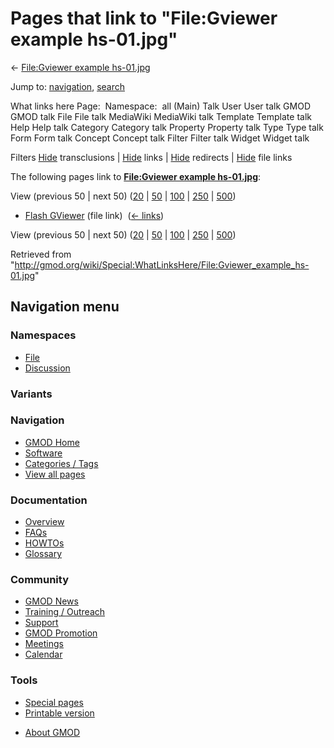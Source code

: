<div id="mw-page-base" class="noprint">

</div>

<div id="mw-head-base" class="noprint">

</div>

<div id="content" class="mw-body" role="main">

<span id="top"></span>

<div id="mw-js-message" style="display:none;">

</div>



# <span dir="auto">Pages that link to "File:Gviewer example hs-01.jpg"</span>

<div id="bodyContent">

<div id="contentSub">

← [File:Gviewer example
hs-01.jpg](/wiki/File:Gviewer_example_hs-01.jpg "File:Gviewer example hs-01.jpg")

</div>

<div id="jump-to-nav" class="mw-jump">

Jump to: [navigation](#mw-navigation), [search](#p-search)

</div>

<div id="mw-content-text">

What links here Page:  Namespace:  all (Main) Talk User User talk GMOD
GMOD talk File File talk MediaWiki MediaWiki talk Template Template talk
Help Help talk Category Category talk Property Property talk Type Type
talk Form Form talk Concept Concept talk Filter Filter talk Widget
Widget talk

Filters
[Hide](/mediawiki/index.php?title=Special:WhatLinksHere/File:Gviewer_example_hs-01.jpg&hidetrans=1 "Special:WhatLinksHere/File:Gviewer example hs-01.jpg")
transclusions \|
[Hide](/mediawiki/index.php?title=Special:WhatLinksHere/File:Gviewer_example_hs-01.jpg&hidelinks=1 "Special:WhatLinksHere/File:Gviewer example hs-01.jpg")
links \|
[Hide](/mediawiki/index.php?title=Special:WhatLinksHere/File:Gviewer_example_hs-01.jpg&hideredirs=1 "Special:WhatLinksHere/File:Gviewer example hs-01.jpg")
redirects \|
[Hide](/mediawiki/index.php?title=Special:WhatLinksHere/File:Gviewer_example_hs-01.jpg&hideimages=1 "Special:WhatLinksHere/File:Gviewer example hs-01.jpg")
file links

The following pages link to **[File:Gviewer example
hs-01.jpg](/wiki/File:Gviewer_example_hs-01.jpg "File:Gviewer example hs-01.jpg")**:

View (previous 50 \| next 50)
([20](/mediawiki/index.php?title=Special:WhatLinksHere/File:Gviewer_example_hs-01.jpg&limit=20 "Special:WhatLinksHere/File:Gviewer example hs-01.jpg")
\|
[50](/mediawiki/index.php?title=Special:WhatLinksHere/File:Gviewer_example_hs-01.jpg&limit=50 "Special:WhatLinksHere/File:Gviewer example hs-01.jpg")
\|
[100](/mediawiki/index.php?title=Special:WhatLinksHere/File:Gviewer_example_hs-01.jpg&limit=100 "Special:WhatLinksHere/File:Gviewer example hs-01.jpg")
\|
[250](/mediawiki/index.php?title=Special:WhatLinksHere/File:Gviewer_example_hs-01.jpg&limit=250 "Special:WhatLinksHere/File:Gviewer example hs-01.jpg")
\|
[500](/mediawiki/index.php?title=Special:WhatLinksHere/File:Gviewer_example_hs-01.jpg&limit=500 "Special:WhatLinksHere/File:Gviewer example hs-01.jpg"))

- [Flash GViewer](/wiki/Flash_GViewer "Flash GViewer") (file link) ‎
  <span class="mw-whatlinkshere-tools">([←
  links](/mediawiki/index.php?title=Special:WhatLinksHere&target=Flash+GViewer "Special:WhatLinksHere"))</span>

View (previous 50 \| next 50)
([20](/mediawiki/index.php?title=Special:WhatLinksHere/File:Gviewer_example_hs-01.jpg&limit=20 "Special:WhatLinksHere/File:Gviewer example hs-01.jpg")
\|
[50](/mediawiki/index.php?title=Special:WhatLinksHere/File:Gviewer_example_hs-01.jpg&limit=50 "Special:WhatLinksHere/File:Gviewer example hs-01.jpg")
\|
[100](/mediawiki/index.php?title=Special:WhatLinksHere/File:Gviewer_example_hs-01.jpg&limit=100 "Special:WhatLinksHere/File:Gviewer example hs-01.jpg")
\|
[250](/mediawiki/index.php?title=Special:WhatLinksHere/File:Gviewer_example_hs-01.jpg&limit=250 "Special:WhatLinksHere/File:Gviewer example hs-01.jpg")
\|
[500](/mediawiki/index.php?title=Special:WhatLinksHere/File:Gviewer_example_hs-01.jpg&limit=500 "Special:WhatLinksHere/File:Gviewer example hs-01.jpg"))

</div>

<div class="printfooter">

Retrieved from
"<http://gmod.org/wiki/Special:WhatLinksHere/File:Gviewer_example_hs-01.jpg>"

</div>

<div id="catlinks" class="catlinks catlinks-allhidden">

</div>

<div class="visualClear">

</div>

</div>

</div>

<div id="mw-navigation">

## Navigation menu

<div id="mw-head">



<div id="left-navigation">

<div id="p-namespaces" class="vectorTabs" role="navigation"
aria-labelledby="p-namespaces-label">

### Namespaces

- <span id="ca-nstab-image"><a href="/wiki/File:Gviewer_example_hs-01.jpg" accesskey="c"
  title="View the file page [c]">File</a></span>
- <span id="ca-talk"><a
  href="/mediawiki/index.php?title=File_talk:Gviewer_example_hs-01.jpg&amp;action=edit&amp;redlink=1"
  accesskey="t"
  title="Discussion about the content page [t]">Discussion</a></span>

</div>

<div id="p-variants" class="vectorMenu emptyPortlet" role="navigation"
aria-labelledby="p-variants-label">

### 

### Variants[](#)

<div class="menu">

</div>

</div>

</div>

<div id="right-navigation">





</div>



</div>

</div>

</div>

<div id="mw-panel">

<div id="p-logo" role="banner">

<a href="/wiki/Main_Page"
style="background-image: url(http://gmod.org/images/GMOD-cogs.png);"
title="Visit the main page"></a>

</div>

<div id="p-Navigation" class="portal" role="navigation"
aria-labelledby="p-Navigation-label">

### Navigation

<div class="body">

- <span id="n-GMOD-Home">[GMOD Home](/wiki/Main_Page)</span>
- <span id="n-Software">[Software](/wiki/GMOD_Components)</span>
- <span id="n-Categories-.2F-Tags">[Categories /
  Tags](/wiki/Categories)</span>
- <span id="n-View-all-pages">[View all
  pages](/wiki/Special:AllPages)</span>

</div>

</div>

<div id="p-Documentation" class="portal" role="navigation"
aria-labelledby="p-Documentation-label">

### Documentation

<div class="body">

- <span id="n-Overview">[Overview](/wiki/Overview)</span>
- <span id="n-FAQs">[FAQs](/wiki/Category:FAQ)</span>
- <span id="n-HOWTOs">[HOWTOs](/wiki/Category:HOWTO)</span>
- <span id="n-Glossary">[Glossary](/wiki/Glossary)</span>

</div>

</div>

<div id="p-Community" class="portal" role="navigation"
aria-labelledby="p-Community-label">

### Community

<div class="body">

- <span id="n-GMOD-News">[GMOD News](/wiki/GMOD_News)</span>
- <span id="n-Training-.2F-Outreach">[Training /
  Outreach](/wiki/Training_and_Outreach)</span>
- <span id="n-Support">[Support](/wiki/Support)</span>
- <span id="n-GMOD-Promotion">[GMOD
  Promotion](/wiki/GMOD_Promotion)</span>
- <span id="n-Meetings">[Meetings](/wiki/Meetings)</span>
- <span id="n-Calendar">[Calendar](/wiki/Calendar)</span>

</div>

</div>

<div id="p-tb" class="portal" role="navigation"
aria-labelledby="p-tb-label">

### Tools

<div class="body">

- <span id="t-specialpages"><a href="/wiki/Special:SpecialPages" accesskey="q"
  title="A list of all special pages [q]">Special pages</a></span>
- <span id="t-print"><a
  href="/mediawiki/index.php?title=Special:WhatLinksHere/File:Gviewer_example_hs-01.jpg&amp;printable=yes"
  rel="alternate" accesskey="p"
  title="Printable version of this page [p]">Printable version</a></span>

</div>

</div>

</div>

</div>

<div id="footer" role="contentinfo">

- <span id="footer-places-about">[About
  GMOD](/wiki/GMOD:About "GMOD:About")</span>

<!-- -->






</div>
